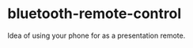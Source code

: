 bluetooth-remote-control
========================

Idea of using your phone for as a presentation remote.